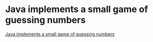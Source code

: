 # Java implements a small game of guessing numbers
[Java implements a small game of guessing numbers](https://aiwithcloud.com/2022/09/15/java_implements_a_small_game_of_guessing_numbers/)